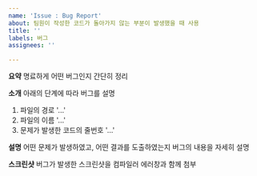 ```yaml
---
name: 'Issue : Bug Report'
about: 팀원이 작성한 코드가 돌아가지 않는 부분이 발생했을 때 사용
title: ''
labels: 버그
assignees: ''

---
```


**요약**
명료하게 어떤 버그인지 간단히 정리

**소개**
아래의 단계에 따라 버그를 설명
1. 파일의 경로 '...'
2. 파일의 이름 '...'
3. 문제가 발생한 코드의 줄번호 '...'

**설명**
어떤 문제가 발생하였고, 어떤 결과를 도출하였는지 버그의 내용을 자세히 설명

**스크린샷**
버그가 발생한 스크린샷을 컴파일러 에러창과 함께 첨부
